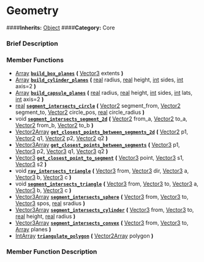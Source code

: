 #  Geometry  
####**Inherits:** [Object](class_object)
####**Category:** Core

###  Brief Description  


###  Member Functions 
  * [Array](class_array)  **[`build_box_planes`](#build_box_planes)**  **(** [Vector3](class_vector3) extents  **)**
  * [Array](class_array)  **[`build_cylinder_planes`](#build_cylinder_planes)**  **(** [real](class_real) radius, [real](class_real) height, [int](class_int) sides, [int](class_int) axis=2  **)**
  * [Array](class_array)  **[`build_capsule_planes`](#build_capsule_planes)**  **(** [real](class_real) radius, [real](class_real) height, [int](class_int) sides, [int](class_int) lats, [int](class_int) axis=2  **)**
  * [real](class_real)  **[`segment_intersects_circle`](#segment_intersects_circle)**  **(** [Vector2](class_vector2) segment_from, [Vector2](class_vector2) segment_to, [Vector2](class_vector2) circle_pos, [real](class_real) circle_radius  **)**
  * void  **[`segment_intersects_segment_2d`](#segment_intersects_segment_2d)**  **(** [Vector2](class_vector2) from_a, [Vector2](class_vector2) to_a, [Vector2](class_vector2) from_b, [Vector2](class_vector2) to_b  **)**
  * [Vector2Array](class_vector2array)  **[`get_closest_points_between_segments_2d`](#get_closest_points_between_segments_2d)**  **(** [Vector2](class_vector2) p1, [Vector2](class_vector2) q1, [Vector2](class_vector2) p2, [Vector2](class_vector2) q2  **)**
  * [Vector3Array](class_vector3array)  **[`get_closest_points_between_segments`](#get_closest_points_between_segments)**  **(** [Vector3](class_vector3) p1, [Vector3](class_vector3) p2, [Vector3](class_vector3) q1, [Vector3](class_vector3) q2  **)**
  * [Vector3](class_vector3)  **[`get_closest_point_to_segment`](#get_closest_point_to_segment)**  **(** [Vector3](class_vector3) point, [Vector3](class_vector3) s1, [Vector3](class_vector3) s2  **)**
  * void  **[`ray_intersects_triangle`](#ray_intersects_triangle)**  **(** [Vector3](class_vector3) from, [Vector3](class_vector3) dir, [Vector3](class_vector3) a, [Vector3](class_vector3) b, [Vector3](class_vector3) c  **)**
  * void  **[`segment_intersects_triangle`](#segment_intersects_triangle)**  **(** [Vector3](class_vector3) from, [Vector3](class_vector3) to, [Vector3](class_vector3) a, [Vector3](class_vector3) b, [Vector3](class_vector3) c  **)**
  * [Vector3Array](class_vector3array)  **[`segment_intersects_sphere`](#segment_intersects_sphere)**  **(** [Vector3](class_vector3) from, [Vector3](class_vector3) to, [Vector3](class_vector3) spos, [real](class_real) sradius  **)**
  * [Vector3Array](class_vector3array)  **[`segment_intersects_cylinder`](#segment_intersects_cylinder)**  **(** [Vector3](class_vector3) from, [Vector3](class_vector3) to, [real](class_real) height, [real](class_real) radius  **)**
  * [Vector3Array](class_vector3array)  **[`segment_intersects_convex`](#segment_intersects_convex)**  **(** [Vector3](class_vector3) from, [Vector3](class_vector3) to, [Array](class_array) planes  **)**
  * [IntArray](class_intarray)  **[`triangulate_polygon`](#triangulate_polygon)**  **(** [Vector2Array](class_vector2array) polygon  **)**

###  Member Function Description  
